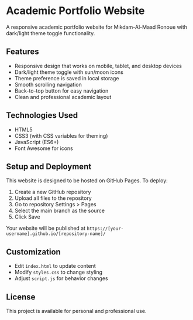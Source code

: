 # Academic Portfolio Website

A responsive academic portfolio website for Mikdam-Al-Maad Ronoue with dark/light theme toggle functionality.

## Features

- Responsive design that works on mobile, tablet, and desktop devices
- Dark/light theme toggle with sun/moon icons
- Theme preference is saved in local storage
- Smooth scrolling navigation
- Back-to-top button for easy navigation
- Clean and professional academic layout

## Technologies Used

- HTML5
- CSS3 (with CSS variables for theming)
- JavaScript (ES6+)
- Font Awesome for icons

## Setup and Deployment

This website is designed to be hosted on GitHub Pages. To deploy:

1. Create a new GitHub repository
2. Upload all files to the repository
3. Go to repository Settings > Pages
4. Select the main branch as the source
5. Click Save

Your website will be published at `https://[your-username].github.io/[repository-name]/`

## Customization

- Edit `index.html` to update content
- Modify `styles.css` to change styling
- Adjust `script.js` for behavior changes

## License

This project is available for personal and professional use.
